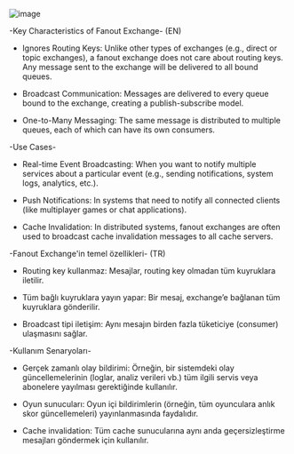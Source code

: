  
![image](https://github.com/user-attachments/assets/a56953e9-db79-4283-a82b-be32de88daa4)


-Key Characteristics of Fanout Exchange- (EN)

   * Ignores Routing Keys: Unlike other types of exchanges (e.g., direct or topic exchanges), a fanout exchange does not care about routing keys. Any message sent to the exchange will be delivered to all bound queues.

   * Broadcast Communication: Messages are delivered to every queue bound to the exchange, creating a publish-subscribe model.

   * One-to-Many Messaging: The same message is distributed to multiple queues, each of which can have its own consumers.


-Use Cases-

  * Real-time Event Broadcasting: When you want to notify multiple services about a particular event (e.g., sending notifications, system logs, analytics, etc.).

  * Push Notifications: In systems that need to notify all connected clients (like multiplayer games or chat applications).

  * Cache Invalidation: In distributed systems, fanout exchanges are often used to broadcast cache invalidation messages to all cache servers.


-Fanout Exchange'in temel özellikleri- (TR)

   * Routing key kullanmaz: Mesajlar, routing key olmadan tüm kuyruklara iletilir.
    
   * Tüm bağlı kuyruklara yayın yapar: Bir mesaj, exchange’e bağlanan tüm kuyruklara gönderilir.
    
   * Broadcast tipi iletişim: Aynı mesajın birden fazla tüketiciye (consumer) ulaşmasını sağlar.

-Kullanım Senaryoları-

   * Gerçek zamanlı olay bildirimi: Örneğin, bir sistemdeki olay güncellemelerinin (loglar, analiz verileri vb.) tüm ilgili servis veya abonelere yayılması gerektiğinde kullanılır.

   * Oyun sunucuları: Oyun içi bildirimlerin (örneğin, tüm oyunculara anlık skor güncellemeleri) yayınlanmasında faydalıdır.

   * Cache invalidation: Tüm cache sunucularına aynı anda geçersizleştirme mesajları göndermek için kullanılır.

